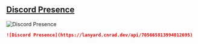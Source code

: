 ## [Discord Presence](https://github.com/cnrad/lanyard-profile-readme)

![Discord Presence](https://lanyard.cnrad.dev/api/705665813994012695)

```md
![Discord Presence](https://lanyard.cnrad.dev/api/705665813994012695)
```

